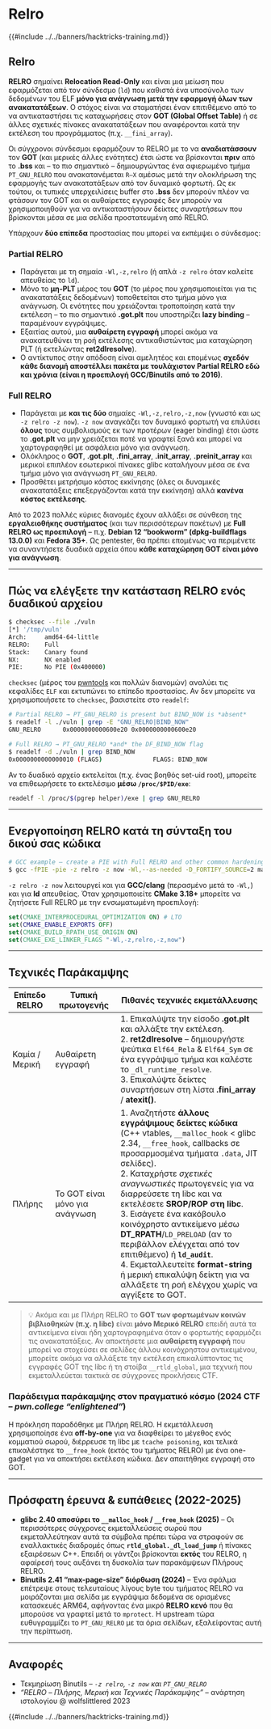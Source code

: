 # Relro

{{#include ../../banners/hacktricks-training.md}}

## Relro

**RELRO** σημαίνει **Relocation Read-Only** και είναι μια μείωση που εφαρμόζεται από τον σύνδεσμο (`ld`) που καθιστά ένα υποσύνολο των δεδομένων του ELF **μόνο για ανάγνωση μετά την εφαρμογή όλων των ανακατατάξεων**.  Ο στόχος είναι να σταματήσει έναν επιτιθέμενο από το να αντικαταστήσει τις καταχωρήσεις στον **GOT (Global Offset Table)** ή σε άλλες σχετικές πίνακες ανακατατάξεων που αναφέρονται κατά την εκτέλεση του προγράμματος (π.χ. `__fini_array`).

Οι σύγχρονοι σύνδεσμοι εφαρμόζουν το RELRO με το να **αναδιατάσσουν** τον **GOT** (και μερικές άλλες ενότητες) έτσι ώστε να βρίσκονται **πριν** από το **.bss** και – το πιο σημαντικό – δημιουργώντας ένα αφιερωμένο τμήμα `PT_GNU_RELRO` που ανακατανέμεται `R–X` αμέσως μετά την ολοκλήρωση της εφαρμογής των ανακατατάξεων από τον δυναμικό φορτωτή.  Ως εκ τούτου, οι τυπικές υπερχειλίσεις buffer στο **.bss** δεν μπορούν πλέον να φτάσουν τον GOT και οι αυθαίρετες εγγραφές δεν μπορούν να χρησιμοποιηθούν για να αντικαταστήσουν δείκτες συναρτήσεων που βρίσκονται μέσα σε μια σελίδα προστατευμένη από RELRO.

Υπάρχουν **δύο επίπεδα** προστασίας που μπορεί να εκπέμψει ο σύνδεσμος:

### Partial RELRO

* Παράγεται με τη σημαία `-Wl,-z,relro` (ή απλά `-z relro` όταν καλείτε απευθείας το `ld`).
* Μόνο το **μη-PLT** μέρος του **GOT** (το μέρος που χρησιμοποιείται για τις ανακατατάξεις δεδομένων) τοποθετείται στο τμήμα μόνο για ανάγνωση.  Οι ενότητες που χρειάζονται τροποποίηση κατά την εκτέλεση – το πιο σημαντικό **.got.plt** που υποστηρίζει **lazy binding** – παραμένουν εγγράψιμες.
* Εξαιτίας αυτού, μια **αυθαίρετη εγγραφή** μπορεί ακόμα να ανακατευθύνει τη ροή εκτέλεσης αντικαθιστώντας μια καταχώρηση PLT (ή εκτελώντας **ret2dlresolve**).
* Ο αντίκτυπος στην απόδοση είναι αμελητέος και επομένως **σχεδόν κάθε διανομή αποστέλλει πακέτα με τουλάχιστον Partial RELRO εδώ και χρόνια (είναι η προεπιλογή GCC/Binutils από το 2016)**.

### Full RELRO

* Παράγεται με **και τις δύο** σημαίες `-Wl,-z,relro,-z,now` (γνωστό και ως `-z relro -z now`).  `-z now` αναγκάζει τον δυναμικό φορτωτή να επιλύσει **όλους** τους συμβολισμούς εκ των προτέρων (eager binding) έτσι ώστε το **.got.plt** να μην χρειάζεται ποτέ να γραφτεί ξανά και μπορεί να χαρτογραφηθεί με ασφάλεια μόνο για ανάγνωση.
* Ολόκληρος ο **GOT**, **.got.plt**, **.fini_array**, **.init_array**, **.preinit_array** και μερικοί επιπλέον εσωτερικοί πίνακες glibc καταλήγουν μέσα σε ένα τμήμα μόνο για ανάγνωση `PT_GNU_RELRO`.
* Προσθέτει μετρήσιμο κόστος εκκίνησης (όλες οι δυναμικές ανακατατάξεις επεξεργάζονται κατά την εκκίνηση) αλλά **κανένα κόστος εκτέλεσης**.

Από το 2023 πολλές κύριες διανομές έχουν αλλάξει σε σύνθεση της **εργαλειοθήκης συστήματος** (και των περισσότερων πακέτων) με **Full RELRO ως προεπιλογή** – π.χ. **Debian 12 “bookworm” (dpkg-buildflags 13.0.0)** και **Fedora 35+**.  Ως pentester, θα πρέπει επομένως να περιμένετε να συναντήσετε δυαδικά αρχεία όπου **κάθε καταχώρηση GOT είναι μόνο για ανάγνωση**.

---

## Πώς να ελέγξετε την κατάσταση RELRO ενός δυαδικού αρχείου
```bash
$ checksec --file ./vuln
[*] '/tmp/vuln'
Arch:     amd64-64-little
RELRO:    Full
Stack:    Canary found
NX:       NX enabled
PIE:      No PIE (0x400000)
```
`checksec` (μέρος του [pwntools](https://github.com/pwncollege/pwntools) και πολλών διανομών) αναλύει τις κεφαλίδες `ELF` και εκτυπώνει το επίπεδο προστασίας. Αν δεν μπορείτε να χρησιμοποιήσετε το `checksec`, βασιστείτε στο `readelf`:
```bash
# Partial RELRO → PT_GNU_RELRO is present but BIND_NOW is *absent*
$ readelf -l ./vuln | grep -E "GNU_RELRO|BIND_NOW"
GNU_RELRO      0x0000000000600e20 0x0000000000600e20
```

```bash
# Full RELRO → PT_GNU_RELRO *and* the DF_BIND_NOW flag
$ readelf -d ./vuln | grep BIND_NOW
0x0000000000000010 (FLAGS)              FLAGS: BIND_NOW
```
Αν το δυαδικό αρχείο εκτελείται (π.χ. ένας βοηθός set-uid root), μπορείτε να επιθεωρήσετε το εκτελέσιμο **μέσω `/proc/$PID/exe`**:
```bash
readelf -l /proc/$(pgrep helper)/exe | grep GNU_RELRO
```
---

## Ενεργοποίηση RELRO κατά τη σύνταξη του δικού σας κώδικα
```bash
# GCC example – create a PIE with Full RELRO and other common hardenings
$ gcc -fPIE -pie -z relro -z now -Wl,--as-needed -D_FORTIFY_SOURCE=2 main.c -o secure
```
`-z relro -z now` λειτουργεί και για **GCC/clang** (περασμένο μετά το `-Wl,`) και για **ld** απευθείας. Όταν χρησιμοποιείτε **CMake 3.18+** μπορείτε να ζητήσετε Full RELRO με την ενσωματωμένη προεπιλογή:
```cmake
set(CMAKE_INTERPROCEDURAL_OPTIMIZATION ON) # LTO
set(CMAKE_ENABLE_EXPORTS OFF)
set(CMAKE_BUILD_RPATH_USE_ORIGIN ON)
set(CMAKE_EXE_LINKER_FLAGS "-Wl,-z,relro,-z,now")
```
---

## Τεχνικές Παράκαμψης

| Επίπεδο RELRO | Τυπική πρωτογενής | Πιθανές τεχνικές εκμετάλλευσης |
|---------------|-------------------|--------------------------------|
| Καμία / Μερική | Αυθαίρετη εγγραφή | 1. Επικαλύψτε την είσοδο **.got.plt** και αλλάξτε την εκτέλεση.<br>2. **ret2dlresolve** – δημιουργήστε ψεύτικα `Elf64_Rela` & `Elf64_Sym` σε ένα εγγράψιμο τμήμα και καλέστε το `_dl_runtime_resolve`.<br>3. Επικαλύψτε δείκτες συναρτήσεων στη λίστα **.fini_array** / **atexit()**. |
| Πλήρης | Το GOT είναι μόνο για ανάγνωση | 1. Αναζητήστε **άλλους εγγράψιμους δείκτες κώδικα** (C++ vtables, `__malloc_hook` < glibc 2.34, `__free_hook`, callbacks σε προσαρμοσμένα τμήματα `.data`, JIT σελίδες).<br>2. Καταχρήστε *σχετικές αναγνωστικές* πρωτογενείς για να διαρρεύσετε τη libc και να εκτελέσετε **SROP/ROP στη libc**.<br>3. Εισάγετε ένα κακόβουλο κοινόχρηστο αντικείμενο μέσω **DT_RPATH**/`LD_PRELOAD` (αν το περιβάλλον ελέγχεται από τον επιτιθέμενο) ή **`ld_audit`**.<br>4. Εκμεταλλευτείτε **format-string** ή μερική επικαλύψη δείκτη για να αλλάξετε τη ροή ελέγχου χωρίς να αγγίξετε το GOT. |

> 💡 Ακόμα και με Πλήρη RELRO το **GOT των φορτωμένων κοινών βιβλιοθηκών (π.χ. η libc)** είναι **μόνο Μερικό RELRO** επειδή αυτά τα αντικείμενα είναι ήδη χαρτογραφημένα όταν ο φορτωτής εφαρμόζει τις ανακατατάξεις. Αν αποκτήσετε μια **αυθαίρετη εγγραφή** που μπορεί να στοχεύσει σε σελίδες άλλου κοινόχρηστου αντικειμένου, μπορείτε ακόμα να αλλάξετε την εκτέλεση επικαλύπτοντας τις εγγραφές GOT της libc ή τη στοίβα `__rtld_global`, μια τεχνική που εκμεταλλεύεται τακτικά σε σύγχρονες προκλήσεις CTF.

### Παράδειγμα παράκαμψης στον πραγματικό κόσμο (2024 CTF – *pwn.college “enlightened”*)

Η πρόκληση παραδόθηκε με Πλήρη RELRO. Η εκμετάλλευση χρησιμοποίησε ένα **off-by-one** για να διαφθείρει το μέγεθος ενός κομματιού σωρού, διέρρευσε τη libc με `tcache poisoning`, και τελικά επικαλέστηκε το `__free_hook` (εκτός του τμήματος RELRO) με ένα one-gadget για να αποκτήσει εκτέλεση κώδικα. Δεν απαιτήθηκε εγγραφή στο GOT.

---

## Πρόσφατη έρευνα & ευπάθειες (2022-2025)

* **glibc 2.40 αποσύρει το `__malloc_hook` / `__free_hook` (2025)** – Οι περισσότερες σύγχρονες εκμεταλλεύσεις σωρού που εκμεταλλεύτηκαν αυτά τα σύμβολα πρέπει τώρα να στραφούν σε εναλλακτικές διαδρομές όπως **`rtld_global._dl_load_jump`** ή πίνακες εξαιρέσεων C++. Επειδή οι γάντζοι βρίσκονται **εκτός** του RELRO, η αφαίρεσή τους αυξάνει τη δυσκολία των παρακάμψεων Πλήρους RELRO.
* **Binutils 2.41 “max-page-size” διόρθωση (2024)** – Ένα σφάλμα επέτρεψε στους τελευταίους λίγους byte του τμήματος RELRO να μοιράζονται μια σελίδα με εγγράψιμα δεδομένα σε ορισμένες κατασκευές ARM64, αφήνοντας ένα μικρό **RELRO κενό** που θα μπορούσε να γραφτεί μετά το `mprotect`. Η upstream τώρα ευθυγραμμίζει το `PT_GNU_RELRO` με τα όρια σελίδων, εξαλείφοντας αυτή την περίπτωση.

---

## Αναφορές

* Τεκμηρίωση Binutils – *`-z relro`, `-z now` και `PT_GNU_RELRO`*
* *“RELRO – Πλήρης, Μερική και Τεχνικές Παράκαμψης”* – ανάρτηση ιστολογίου @ wolfslittlered 2023

{{#include ../../banners/hacktricks-training.md}}
